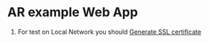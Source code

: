 AR example Web App
==================

1. For test on Local Network you should [Generate SSL certificate](https://gist.github.com/pgilad/63ddb94e0691eebd502deee207ff62bd)
